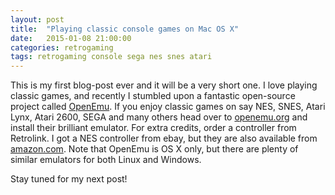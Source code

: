 ```yaml
---
layout: post
title:  "Playing classic console games on Mac OS X"
date:   2015-01-08 21:00:00
categories: retrogaming
tags: retrogaming console sega nes snes atari
---
```


This is my first blog-post ever and it will be a very short one. I
love playing classic games, and recently I stumbled upon a fantastic
open-source project called
[OpenEmu](https://github.com/OpenEmu/OpenEmu). If you enjoy classic
games on say NES, SNES, Atari Lynx, Atari 2600, SEGA and many others
head over to [openemu.org](http://openemu.org/) and install their
brilliant emulator. For extra credits, order a controller from
Retrolink. I got a NES controller from ebay, but they are also
available from [amazon.com](http://amzn.com/B005Y5NO4U). Note that
OpenEmu is OS X only, but there are plenty of similar emulators for
both Linux and Windows.

Stay tuned for my next post!
